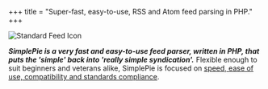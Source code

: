 +++
title = "Super-fast, easy-to-use, RSS and Atom feed parsing in PHP."
+++

<div class="blogimage">

![Standard Feed Icon](/images/feature_feed.png)

</div>

**_SimplePie is a very fast and easy-to-use feed parser, written in PHP, that puts the 'simple' back into 'really simple syndication'._** Flexible enough to suit beginners and veterans alike, SimplePie is focused on [speed, ease of use, compatibility and standards compliance](@/wiki/faq/what_is_simplepie.md).
